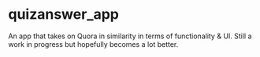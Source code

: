 # quizanswer_app
An app that takes on Quora in similarity in terms of functionality & UI. 
Still a work in progress but hopefully becomes a lot better.
